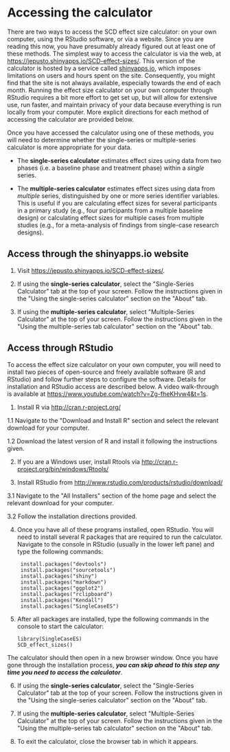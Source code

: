 # Accessing the calculator

There are two ways to access the SCD effect size calculator: on your own computer, using the RStudio software, or via a website. Since you are reading this now, you have presumably already figured out at least one of these methods. The simplest way to access the calculator is via the web, at <https://jepusto.shinyapps.io/SCD-effect-sizes/>. This version of the calculator is hosted by a service called [shinyapps.io](https://www.shinyapps.io/), which imposes limitations on users and hours spent on the site. Consequently, you might find that the site is not always available, especially towards the end of each month. Running the effect size calculator on your own computer through RStudio requires a bit more effort to get set up, but will allow for extensive use, run faster, and maintain privacy of your data because everything is run locally from your computer. More explicit directions for each method of accessing the calculator are provided below. 

Once you have accessed the calculator using one of these methods, you will need to determine whether the single-series or multiple-series calculator is more appropriate for your data. 

- The __single-series calculator__ estimates effect sizes using data from two phases (i.e. a baseline phase and treatment phase) within a _single_ series.

- The __multiple-series calculator__ estimates effect sizes using data from _multiple_ series, distinguished by one or more series identifier variables. This is useful if you are calculating effect sizes for several participants in a primary study (e.g., four participants from a multiple baseline design) or calculating effect sizes for multiple cases from multiple studies (e.g., for a meta-analysis of findings from single-case research designs).

## Access through the shinyapps.io website

1. Visit <https://jepusto.shinyapps.io/SCD-effect-sizes/>.

2. If using the __single-series calculator__, select the "Single-Series Calculator" tab at the top of your screen. Follow the instructions given in the "Using the single-series calculator" section on the "About" tab.

3. If using the __multiple-series calculator__, select "Multiple-Series Calculator" at the top of your screen. Follow the instructions given in the "Using the multiple-series tab calculator" section on the "About" tab.

## Access through RStudio

To access the effect size calculator on your own computer, you will need to install two pieces of open-source and freely available software (R and RStudio) and follow further steps to configure the software. Details for installation and RStudio access are described below. A video walk-through is available at <https://www.youtube.com/watch?v=Zg-fheKHvw4&t=1s>.

1. Install R via <http://cran.r-project.org/>

  1.1 Navigate to the "Download and Install R" section and select the relevant download for your computer.
  
  1.2 Download the latest version of R and install it following the instructions given. 

2. If you are a Windows user, install Rtools via <http://cran.r-project.org/bin/windows/Rtools/>
    
3.  Install RStudio from <http://www.rstudio.com/products/rstudio/download/>
    
  3.1 Navigate to the "All Installers" section of the home page and select the relevant download for your computer.
  
  3.2 Follow the installation directions provided. 

4. Once you have all of these programs installed, open RStudio. You will need to install several R packages that are required to run the calculator. Navigate to the console in RStudio (usually in the lower left pane) and type the following commands:

        install.packages("devtools")
        install.packages("sourcetools")
        install.packages("shiny")
        install.packages("markdown")
        install.packages("ggplot2")
        install.packages("rclipboard")
        install.packages("Kendall")
        install.packages("SingleCaseES")

5.  After all packages are installed, type the following commands in the console to start the calculator: 

        library(SingleCaseES)
        SCD_effect_sizes()
        
  The calculator should then open in a new browser window. Once you have gone through the installation process, __*you can skip ahead to this step any time you need to access the calculator*__.

6. If using the __single-series calculator__, select the "Single-Series Calculator" tab at the top of your screen. Follow the instructions given in the "Using the single-series calculator" section on the "About" tab.

7. If using the __multiple-series calculator__, select "Multiple-Series Calculator" at the top of your screen. Follow the instructions given in the "Using the multiple-series tab calculator" section on the "About" tab.

8. To exit the calculator, close the browser tab in which it appears. 

